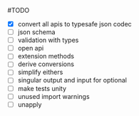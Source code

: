 #TODO

- [x] convert all apis to typesafe json codec
- [ ] json schema
- [ ] validation with types
- [ ] open api
- [ ] extension methods
- [ ] derive conversions
- [ ] simplify eithers
- [ ] singular output and input for optional
- [ ] make tests unity
- [ ] unused import warnings
- [ ] unapply
